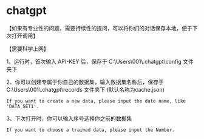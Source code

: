 # chatgpt

【如果有专业性的问题，需要持续性的提问，可以将你们的对话保存本地，便于下次打开调用】

【需要科学上网】

1、运行时，首次输入 API-KEY 后，保存于 C:\Users\001\\.chatgpt\config 文件夹下

2、你可以创建专属于你自己的数据集，输入数据集名称后，保存于 C:\Users\001\\.chatgpt\records 文件夹下 (默认名称为cache.json)
    
    If you want to create a new data, please input the date name, like 'DATA_SET1'.

3、下次打开时，你可以输入序号选择你之前的数据集

    If you want to choose a trained data, please input the Number.
